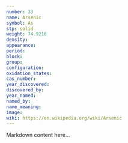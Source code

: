 ```yaml
---
number: 33
name: Arsenic
symbol: As
stp: solid
weight: 74.9216
density:
appearance:
period:
block:
group:
configuration:
oxidation_states:
cas_number:
year_discovered:
discovered_by:
year_named:
named_by:
name_meaning:
image:
wiki: https://en.wikipedia.org/wiki/Arsenic
---
```


Markdown content here...
